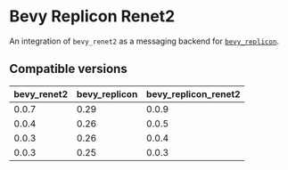 # Bevy Replicon Renet2

An integration of `bevy_renet2` as a messaging backend for [`bevy_replicon`](https://github.com/projectharmonia/bevy_replicon).


## Compatible versions

| bevy_renet2 | bevy_replicon | bevy_replicon_renet2 |
| ----------- | ------------- | -------------------- |
| 0.0.7       | 0.29          | 0.0.9                |
| 0.0.4       | 0.26          | 0.0.5                |
| 0.0.3       | 0.26          | 0.0.4                |
| 0.0.3       | 0.25          | 0.0.3                |
